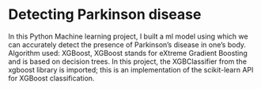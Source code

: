 # Detecting Parkinson disease

In this Python Machine learning project, I built a ml model using which we can accurately detect the presence of Parkinson’s disease in one’s body.
Algorithm used: XGBoost, XGBoost stands for eXtreme Gradient Boosting and is based on decision trees. In this project, the XGBClassifier from the xgboost library is imported; this is an implementation of the scikit-learn API for XGBoost classification.
